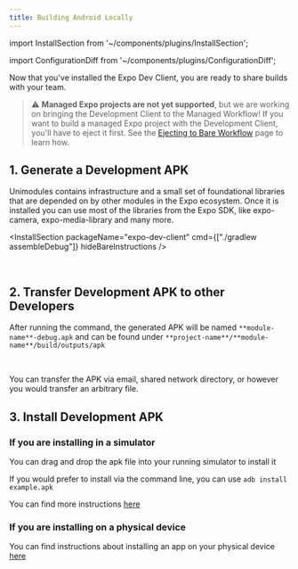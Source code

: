 ```yaml
---
title: Building Android Locally
---
```


import InstallSection from '~/components/plugins/InstallSection';

import ConfigurationDiff from '~/components/plugins/ConfigurationDiff';

Now that you've installed the Expo Dev Client, you are ready to share builds with your team.

> ⚠️ **Managed Expo projects are not yet supported**, but we are working on bringing the Development Client to the Managed Workflow! If you want to build a managed Expo project with the Development Client, you'll have to eject it first. See the [Ejecting to Bare Workflow](../workflow/customizing.md) page to learn how.

## 1. Generate a Development APK

Unimodules contains infrastructure and a small set of foundational libraries that are depended on by other modules in the Expo ecosystem. Once it is installed you can use most of the libraries from the Expo SDK, like expo-camera, expo-media-library and many more.

<InstallSection packageName="expo-dev-client" cmd={["./gradlew assembleDebug"]} hideBareInstructions />

<br />

## 2. Transfer Development APK to other Developers

After running the command, the generated APK will be named `**module-name**-debug.apk` and can be found under `**project-name**/**module-name**/build/outputs/apk`

<br />

You can transfer the APK via email, shared network directory, or however you would transfer an arbitrary file.

## 3. Install Development APK

### If you are installing in a simulator

You can drag and drop the apk file into your running simulator to install it

If you would prefer to install via the command line, you can use `adb install example.apk`

You can find more instructions [here](https://developer.android.com/studio/run/emulator)

### If you are installing on a physical device

You can find instructions about installing an app on your physical device [here](https://developer.android.com/studio/run/device)
